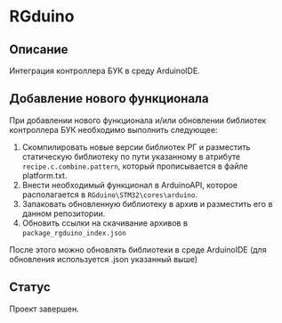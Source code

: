 # RGduino
## Описание
Интеграция контроллера БУК в среду ArduinoIDE.

## Добавление нового функционала
При добавлении нового функционала и/или обновлении библиотек контроллера БУК необходимо выполнить следующее:

1. Скомпилировать новые версии библиотек РГ и разместить статическую библиотеку по пути указанному в атрибуте ```recipe.c.combine.pattern```, который прописывается в файле platform.txt.
2. Внести необходимый функционал в ArduinoAPI, которое располагается в ```RGduino\STM32\cores\arduino```.
3. Запаковать обновленную библиотеку в архив и разместить его в данном репозитории.
4. Обновить ссылки на скачивание архивов в ```package_rgduino_index.json```

После этого можно обновлять библиотеки в среде ArduinoIDE (для обновления используется .json указанный выше)


## Статус
Проект завершен.

